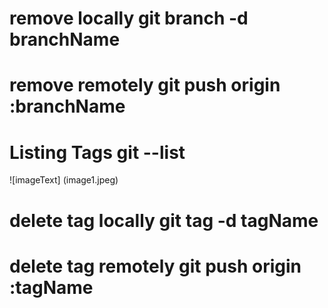 # remove locally git branch -d branchName
# remove remotely git push origin :branchName
# Listing Tags git --list
![imageText] (image1.jpeg)
# delete tag locally git tag -d tagName
# delete tag remotely git push origin :tagName